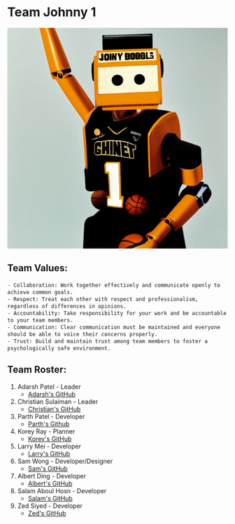 # Team Johnny 1
![](/admin/branding/image.png "Our team's logo")
## Team Values:
    - Collaboration: Work together effectively and communicate openly to achieve common goals.
    - Respect: Treat each other with respect and professionalism, regardless of differences in opinions.
    - Accountability: Take responsibility for your work and be accountable to your team members.
    - Communication: Clear communication must be maintained and everyone should be able to voice their concerns properly.
    - Trust: Build and maintain trust among team members to foster a psychologically safe environment.
## Team Roster:
1. Adarsh Patel - Leader
   - [Adarsh's GitHub](https://github.com/adarsh249)
2. Christian Sulaiman - Leader
   - [Christian's GitHub](https://github.com/christiansulaiman)
3. Parth Patel - Developer
   - [Parth's Github](https://github.com/parth4apple)
4. Korey Ray - Planner
   - [Korey's GitHub](https://github.com/phentos)
5. Larry Mei - Developer
   - [Larry's GitHub](https://github.com/lmeiucsd)
6. Sam Wong - Developer/Designer
   - [Sam's GitHub](https://github.com/samw0627)
7. Albert Ding - Developer
   - [Albert's GitHub](https://github.com/AlbertXDing)
8. Salam Aboul Hosn - Developer
   - [Salam's GitHub](https://github.com/Salam-Aboul-Hosn)
9.  Zed Siyed - Developer
    - [Zed's GitHub](https://github.com/zsiyed)
